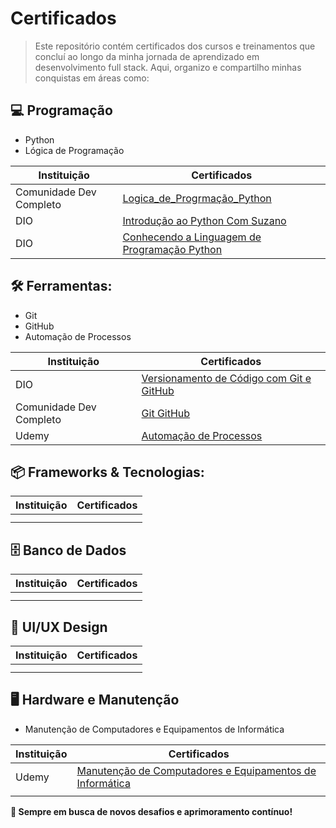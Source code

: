 # Certificados

>Este repositório contém certificados dos cursos e treinamentos que concluí ao longo da minha jornada de aprendizado em desenvolvimento full stack. Aqui, organizo e compartilho minhas conquistas em áreas como:


## 💻 Programação

- Python
- Lógica de Programação

 | Instituição | Certificados |
 |--------|--------------|
 | Comunidade Dev Completo | [Logica_de_Progrmação_Python](https://raw.githubusercontent.com/N3TO0/Certificados/refs/heads/main/Programação/Logica_de_Progrmação_Python-Comunidade-Dev-Completo.jfif) | 
 | DIO | [Introdução ao Python Com Suzano](https://www.dio.me/certificate/WWY8M03S/share) | 
 | DIO | [Conhecendo a Linguagem de Programação Python](https://www.dio.me/certificate/NCAH4U0V/share) |

## 🛠️ Ferramentas: 

- Git
- GitHub
- Automação de Processos

 | Instituição | Certificados |
 |--------|--------------|
 | DIO | [Versionamento de Código com Git e GitHub](https://www.dio.me/certificate/J11PAAZS/share) | 
 | Comunidade Dev Completo | [Git GitHub](https://raw.githubusercontent.com/N3TO0/Certificados/refs/heads/main/Ferramentas/Git_GitHub-Comunidade-Dev-Completo.jfif) | 
 | Udemy | [Automação de Processos](link2) | 

## 📦 Frameworks & Tecnologias: 

 | Instituição | Certificados |
 |--------|--------------|
 |  |  | 
 |  | []() | 
 
## 🗄️ Banco de Dados  

 | Instituição | Certificados |
 |--------|--------------|
 |  |  | 
 |  | []() | 

## 🎨 UI/UX Design  

 | Instituição | Certificados |
 |--------|--------------|
 |  |  | 
 |  | []() | 

## 🖥️ Hardware e Manutenção  
- Manutenção de Computadores e Equipamentos de Informática

 | Instituição | Certificados |
 |--------|--------------|
 | Udemy | [Manutenção de Computadores e Equipamentos de Informática](https://www.udemy.com/certificate/UC-971a3955-82ba-4c33-bfeb-1b149b009b33/) | 
 |  | []() | 

**🚀 Sempre em busca de novos desafios e aprimoramento contínuo!**
